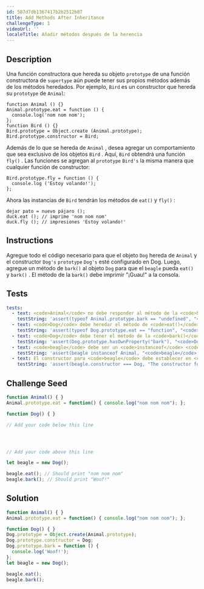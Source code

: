```yaml
---
id: 587d7db1367417b2b2512b87
title: Add Methods After Inheritance
challengeType: 1
videoUrl: ''
localeTitle: Añadir métodos después de la herencia
---
```


## Description
<section id="description"> Una función constructora que hereda su objeto <code>prototype</code> de una función constructora de <code>supertype</code> aún puede tener sus propios métodos además de los métodos heredados. Por ejemplo, <code>Bird</code> es un constructor que hereda su <code>prototype</code> de <code>Animal</code>:
<pre><code>function Animal () {}
Animal.prototype.eat = function () {
  console.log('nom nom nom');
};
function Bird () {}
Bird.prototype = Object.create (Animal.prototype);
Bird.prototype.constructor = Bird;
</code></pre>
Además de lo que se hereda de <code>Animal</code> , desea agregar un comportamiento que sea exclusivo de los objetos <code>Bird</code> . Aquí, <code>Bird</code> obtendrá una función <code>fly()</code> . Las funciones se agregan al <code>prototype</code> <code>Bird&#39;s</code> la misma manera que cualquier función de constructor:
<pre><code>Bird.prototype.fly = function () {
  console.log ('Estoy volando!');
};
</code></pre>
Ahora las instancias de <code>Bird</code> tendrán los métodos de <code>eat()</code> y <code>fly()</code> :
<code><pre>dejar pato = nuevo pájaro ();
duck.eat (); // imprime 'nom nom nom'
duck.fly (); // impresiones 'Estoy volando!'
</code></pre>
</section>

## Instructions
<section id="instructions"> Agregue todo el código necesario para que el objeto <code>Dog</code> hereda de <code>Animal</code> y el constructor <code>Dog&#39;s</code> <code>prototype</code> <code>Dog&#39;s</code> esté configurado en Dog. Luego, agregue un método de <code>bark()</code> al objeto <code>Dog</code> para que el <code>beagle</code> pueda <code>eat()</code> y <code>bark()</code> . El método de la <code>bark()</code> debe imprimir &quot;¡Guau!&quot; a la consola. </section>

## Tests
<section id='tests'>

```yml
tests:
  - text: <code>Animal</code> no debe responder al método de la <code>bark()</code> .
    testString: 'assert(typeof Animal.prototype.bark == "undefined", "<code>Animal</code> should not respond to the <code>bark()</code> method.");'
  - text: <code>Dog</code> debe heredar el método de <code>eat()</code> de <code>Animal</code> .
    testString: 'assert(typeof Dog.prototype.eat == "function", "<code>Dog</code> should inherit the <code>eat()</code> method from <code>Animal</code>.");'
  - text: <code>Dog</code> debe tener el método de la <code>bark()</code> como propiedad <code>own</code> .
    testString: 'assert(Dog.prototype.hasOwnProperty("bark"), "<code>Dog</code> should have the <code>bark()</code> method as an <code>own</code> property.");'
  - text: <code>beagle</code> debe ser un <code>instanceof</code> <code>Animal</code> .
    testString: 'assert(beagle instanceof Animal, "<code>beagle</code> should be an <code>instanceof</code> <code>Animal</code>.");'
  - text: El constructor para <code>beagle</code> debe establecer en <code>Dog</code> .
    testString: 'assert(beagle.constructor === Dog, "The constructor for <code>beagle</code> should be set to <code>Dog</code>.");'

```

</section>

## Challenge Seed
<section id='challengeSeed'>

<div id='js-seed'>

```js
function Animal() { }
Animal.prototype.eat = function() { console.log("nom nom nom"); };

function Dog() { }

// Add your code below this line




// Add your code above this line

let beagle = new Dog();

beagle.eat(); // Should print "nom nom nom"
beagle.bark(); // Should print "Woof!"

```

</div>



</section>

## Solution
<section id='solution'>

```js
function Animal() { }
Animal.prototype.eat = function() { console.log("nom nom nom"); };

function Dog() { }
Dog.prototype = Object.create(Animal.prototype);
Dog.prototype.constructor = Dog;
Dog.prototype.bark = function () {
  console.log('Woof!');
};
let beagle = new Dog();

beagle.eat();
beagle.bark();
```
</section>

